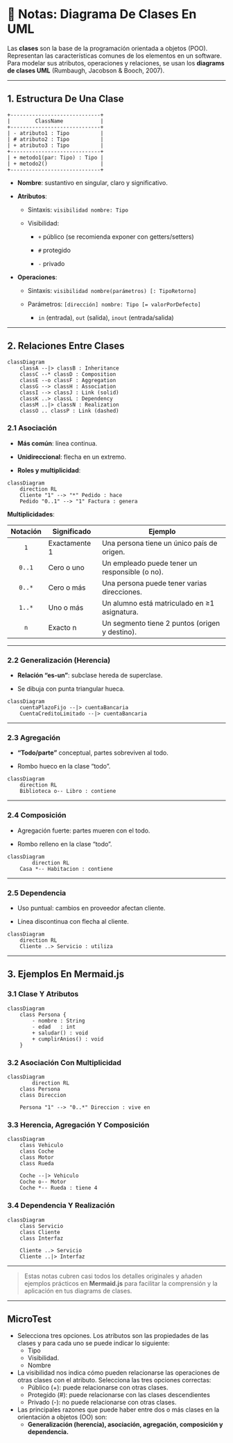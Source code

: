 # 📘 Notas: Diagrama De Clases En UML

Las **clases** son la base de la programación orientada a objetos (POO). Representan las características comunes de los elementos en un software. Para modelar sus atributos, operaciones y relaciones, se usan los **diagrams de clases UML** (Rumbaugh, Jacobson & Booch, 2007).

---

## 1. Estructura De Una Clase

```plaintext
+-----------------------------+
|        ClassName            |
+-----------------------------+
| - atributo1 : Tipo          |
| # atributo2 : Tipo          |
| + atributo3 : Tipo          |
+-----------------------------+
| + metodo1(par: Tipo) : Tipo |
| + metodo2()                 |
+-----------------------------+
```

- **Nombre**: sustantivo en singular, claro y significativo.
    
- **Atributos**:
    
    - Sintaxis: `visibilidad nombre: Tipo`
        
    - Visibilidad:
        
        - `+` público (se recomienda exponer con getters/setters)
            
        - `#` protegido
            
        - `-` privado
            
- **Operaciones**:
    
    - Sintaxis: `visibilidad nombre(parámetros) [: TipoRetorno]`
        
    - Parámetros: `[dirección] nombre: Tipo [= valorPorDefecto]`
        
        - `in` (entrada), `out` (salida), `inout` (entrada/salida)

---

## 2. Relaciones Entre Clases

```mermaid
classDiagram
    classA --|> classB : Inheritance
    classC --* classD : Composition
    classE --o classF : Aggregation
    classG --> classH : Association
    classI --> classJ : Link (solid)
    classK ..> classL : Dependency
    classM ..|> classN : Realization
    classO .. classP : Link (dashed)
```

### 2.1 Asociación

- **Más común**: línea continua.
    
- **Unidireccional**: flecha en un extremo.
    
- **Roles y multiplicidad**:

```mermaid
classDiagram
	direction RL
    Cliente "1" --> "*" Pedido : hace
    Pedido "0..1" --> "1" Factura : genera
```

**Multiplicidades**:

|Notación|Significado|Ejemplo|
|:-:|---|---|
|`1`|Exactamente 1|Una persona tiene un único país de origen.|
|`0..1`|Cero o uno|Un empleado puede tener un responsible (o no).|
|`0..*`|Cero o más|Una persona puede tener varias direcciones.|
|`1..*`|Uno o más|Un alumno está matriculado en ≥1 asignatura.|
|`n`|Exacto n|Un segmento tiene 2 puntos (origen y destino).|

---

### 2.2 Generalización (Herencia)

- **Relación “es-un”**: subclase hereda de superclase.
    
- Se dibuja con punta triangular hueca.

```mermaid
classDiagram
    cuentaPlazoFijo --|> cuentaBancaria
    CuentaCreditoLimitado --|> cuentaBancaria
```

---

### 2.3 Agregación

- **“Todo/parte”** conceptual, partes sobreviven al todo.
    
- Rombo hueco en la clase “todo”.

```mermaid
classDiagram
	direction RL 
    Biblioteca o-- Libro : contiene
```

---

### 2.4 Composición

- Agregación fuerte: partes mueren con el todo.
    
- Rombo relleno en la clase “todo”.

```mermaid
classDiagram
		direction RL 
    Casa *-- Habitacion : contiene
```

---

### 2.5 Dependencia

- Uso puntual: cambios en proveedor afectan cliente.
    
- Línea discontinua con flecha al cliente.

```mermaid
classDiagram
	direction RL 
    Cliente ..> Servicio : utiliza
```

---

## 3. Ejemplos En Mermaid.js

### 3.1 Clase Y Atributos

```mermaid
classDiagram
    class Persona {
        - nombre : String
        - edad   : int
        + saludar() : void
        + cumplirAnios() : void
    }
```

### 3.2 Asociación Con Multiplicidad

```mermaid
classDiagram
		direction RL 
    class Persona
    class Direccion

    Persona "1" --> "0..*" Direccion : vive en
```

### 3.3 Herencia, Agregación Y Composición

```mermaid
classDiagram
    class Vehiculo
    class Coche
    class Motor
    class Rueda

    Coche --|> Vehiculo
    Coche o-- Motor
    Coche *-- Rueda : tiene 4
```

### 3.4 Dependencia Y Realización

```mermaid
classDiagram
    class Servicio
    class Cliente
    class Interfaz

    Cliente ..> Servicio
    Cliente ..|> Interfaz
```

---

> Estas notas cubren casi todos los detalles originales y añaden ejemplos prácticos en **Mermaid.js** para facilitar la comprensión y la aplicación en tus diagrams de clases.

---

## MicroTest

- Selecciona tres opciones. Los atributos son las propiedades de las clases y para cada uno se puede indicar lo siguiente:
	- Tipo
	- Visibilidad.
	- Nombre
- La visibilidad nos indica cómo pueden relacionarse las operaciones de otras clases con el atributo. Selecciona las tres opciones correctas:
	- Público (+): puede relacionarse con otras clases.
	- Protegido (#): puede relacionarse con las clases descendientes
	- Privado (-): no puede relacionarse con otras clases.
- Las principales razones que puede haber entre dos o más clases en la orientación a objetos (OO) son:
	- **Generalización (herencia), asociación, agregación, composición y dependencia.**

